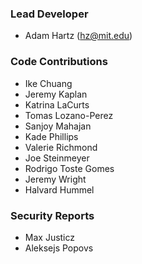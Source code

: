 ### Lead Developer

* Adam Hartz (hz@mit.edu)


### Code Contributions

* Ike Chuang
* Jeremy Kaplan
* Katrina LaCurts
* Tomas Lozano-Perez
* Sanjoy Mahajan
* Kade Phillips
* Valerie Richmond
* Joe Steinmeyer
* Rodrigo Toste Gomes
* Jeremy Wright
* Halvard Hummel


### Security Reports

* Max Justicz
* Aleksejs Popovs
